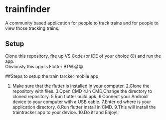 # trainfinder

A community based application for people to track trains and for people to view those tracking trains. 

## Setup

Clone this repository, fire up VS Code (or IDE of your choice 😕) and run the app.  
Obviously this app is Flutter BTW.😁😁

##Steps to setup the train tarcker mobile app

1. Make sure that the flutter is installed in your computer.
2.Clone the repository with files.
3.Open CMD
4.In CMD,Change the directory to cloned repository.
5.Run flutter build apk.
6.Connect your Android device to your computer with a USB cable.
7.Enter cd <app dir> where <app dir> is your application directory.
8.Run flutter install in CMD.
9.This will install the traintracker app to your device.
10.Do it! and Enjoy!.

  


